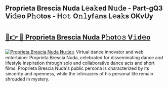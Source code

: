 ## Proprieta Brescia Nuda L𝚎a𝚔ed N𝚞𝚍e - Part-gQ3 Vi𝚍𝚎o P𝚑𝚘tos - H𝚘𝚝 O𝚗𝚕yf𝚊ns L𝚎a𝚔s OKvUy

# <h2><a href="http://kf0kl0d.oniu.top/?m=Proprieta+Brescia+Nuda">🔗👉 🔴 Proprieta Brescia Nuda P𝚑ot𝚘𝚜 V𝚒d𝚎o</a></h2>

[![Proprieta Brescia Nuda Nu𝚍e𝚜](https://i.imgur.com/0qMVB7G.gif)](http://kf0kl0d.oniu.top/?m=Proprieta+Brescia+Nuda)
Virtual dance innovator and web entertainer Proprieta Brescia Nuda, celebrated for disseminating dance and lifestyle inspiration through solo and collaborative dance acts and short films. Proprieta Brescia Nuda's public persona is characterized by its sincerity and openness, while the intricacies of his personal life remain shrouded in mystery.  
